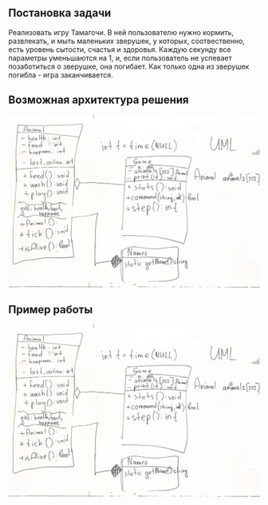 ## Постановка задачи
Реализовать игру Тамагочи. В ней пользователю нужно кормить, развлекать, и мыть маленьких зверушек, у которых, соотвественно, есть уровень сытости, счастья и здоровья. Каждую секунду все параметры уменьшаются на 1, и, если пользователь не успевает позаботиться о зверушке, она погибает. Как только одна из зверушек погибла - игра заканчивается.

## Возможная архитектура решения

![UML.png](https://github.com/roctbb/Polymus-CPP2/raw/master/Homework/Tamagochi/UML.png)

## Пример работы

![example.jpg](https://github.com/roctbb/Polymus-CPP2/raw/master/Homework/Tamagochi/UML.png)
